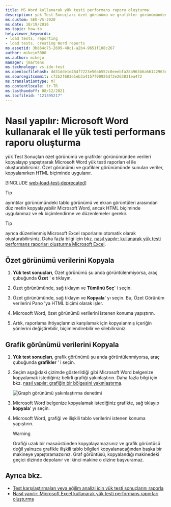 ```yaml
---
title: MS Word kullanarak yük testi performans raporu oluşturma
description: yük Test Sonuçları özet görünümü ve grafikler görünümünden verileri kopyalayıp yapıştırarak Microsoft Word yük testi raporlarını el ile oluşturmayı öğrenin.
ms.custom: SEO-VS-2020
ms.date: 10/19/2016
ms.topic: how-to
helpviewer_keywords:
- load tests, reporting
- load tests, creating Word reports
ms.assetid: 3b864c75-2699-48c1-a2b4-9651f108c267
author: mikejo5000
ms.author: mikejo
manager: jmartens
ms.technology: vs-ide-test
ms.openlocfilehash: dd31dde1e484f7223e50ab552c0eeebfa28a963b6a66122963e04e3a2bdc0b8e
ms.sourcegitcommit: c72b2f603e1eb3a4157f00926df2e263831ea472
ms.translationtype: MT
ms.contentlocale: tr-TR
ms.lasthandoff: 08/12/2021
ms.locfileid: "121395217"
---
```

# <a name="how-to-manually-create-a-load-test-performance-report-using-microsoft-word"></a>Nasıl yapılır: Microsoft Word kullanarak el Ile yük testi performans raporu oluşturma

yük Test Sonuçları özet görünümü ve grafikler görünümünden verileri kopyalayıp yapıştırarak Microsoft Word yük testi raporları el ile oluşturabilirsiniz. Özet görünümü ve grafikler görünümünde sunulan veriler, kopyalanırken HTML biçiminde uygulanır.

[!INCLUDE [web-load-test-deprecated](includes/web-load-test-deprecated.md)]

> [!TIP]
> ayrıntılar görünümündeki tablo görünümü ve ekran görüntüleri arasından düz metin kopyalayabilir Microsoft Word, ancak HTML biçiminde uygulanmaz ve ek biçimlendirme ve düzenlemeler gerekir.

> [!TIP]
> ayrıca düzenlenmiş Microsoft Excel raporlarını otomatik olarak oluşturabilirsiniz. Daha fazla bilgi için bkz. [nasıl yapılır: kullanarak yük testi performans raporları oluşturma Microsoft Excel](../test/how-to-create-load-test-performance-reports-using-microsoft-excel.md).

## <a name="copy-summary-view-data"></a>Özet görünümü verilerini Kopyala

1. **Yük test sonuçları**, Özet görünümü şu anda görüntülenmiyorsa, araç çubuğunda **Özet** ' e tıklayın.

2. Özet görünümünde, sağ tıklayın ve **Tümünü Seç**' i seçin.

3. Özet görünümünde, sağ tıklayın ve **Kopyala**' yı seçin. Bu, Özet Görünüm verilerini Pano 'ya HTML biçimi olarak işler.

4. Microsoft Word, özet görünümü verilerini istenen konuma yapıştırın.

5. Artık, raporlama ihtiyaçlarınızı karşılamak için kopyalanmış içeriğin yönlerini değiştirebilir, biçimlendirebilir ve silebilirsiniz.

## <a name="copy-graph-view-data"></a>Grafik görünümü verilerini Kopyala

1. **Yük test sonuçları**, grafik görünümü şu anda görüntülenmiyorsa, araç çubuğunda **grafikler** ' i seçin.

2. Seçim aşağıdaki çizimde gösterildiği gibi Microsoft Word belgenize kopyalamak istediğiniz belirli grafiği yakınlaştırın. Daha fazla bilgi için bkz. [nasıl yapılır: grafiğin bir bölgesini yakınlaştırma](../test/how-to-zoom-in-on-a-region-of-the-graph-in-load-test-results.md).

     ![Graph görünümü yakınlaştırma denetimi](../test/media/ltest_zoomcontrol.png)

3. Microsoft Word belgenize kopyalamak istediğiniz grafikte, sağ tıklayıp **kopyala**' yı seçin.

4. Microsoft Word, grafiği ve ilişkili tablo verilerini istenen konuma yapıştırın.

    > [!WARNING]
    > Grafiği uzak bir masaüstünden kopyalayamazsınız ve grafik görüntüsü değil yalnızca grafikle ilişkili tablo bilgileri kopyalanacağından başka bir makineye yapıştıramazsınız. Graf görüntüsü, kopyalandığı makinedeki geçici dizinde depolanır ve ikinci makine o dizine başvuramaz.

## <a name="see-also"></a>Ayrıca bkz.

- [Test karşılaştırmaları veya eğilim analizi için yük testi sonuçlarını raporla](../test/compare-load-test-results.md)
- [Nasıl yapılır: Microsoft Excel kullanarak yük testi performans raporları oluşturma](../test/how-to-create-load-test-performance-reports-using-microsoft-excel.md)
